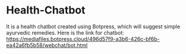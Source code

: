 # Health-Chatbot
It is a health chatbot created using Botpress, which will suggest simple ayurvedic remedies.
Here is the link for chatbot:
https://mediafiles.botpress.cloud/496d57f9-a3b6-426c-bf6b-ea42a6fb5b58/webchat/bot.html
